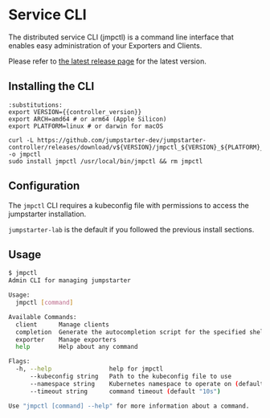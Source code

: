 # Service CLI

The distributed service CLI (jmpctl) is a command line interface that enables easy administration
of your Exporters and Clients.

Please refer to [the latest release page](https://github.com/jumpstarter-dev/jumpstarter-controller/releases/latest) for
the latest version.

## Installing the CLI
```{code-block} bash
:substitutions:
export VERSION={{controller_version}}
export ARCH=amd64 # or arm64 (Apple Silicon)
export PLATFORM=linux # or darwin for macOS

curl -L https://github.com/jumpstarter-dev/jumpstarter-controller/releases/download/v${VERSION}/jmpctl_${VERSION}_${PLATFORM}_${ARCH} -o jmpctl
sudo install jmpctl /usr/local/bin/jmpctl && rm jmpctl
```

## Configuration
The `jmpctl` CLI requires a kubeconfig file with permissions to access the jumpstarter installation.

`jumpstarter-lab` is the default if you followed the previous install sections.


## Usage
```bash
$ jmpctl
Admin CLI for managing jumpstarter

Usage:
  jmpctl [command]

Available Commands:
  client      Manage clients
  completion  Generate the autocompletion script for the specified shell
  exporter    Manage exporters
  help        Help about any command

Flags:
  -h, --help                help for jmpctl
      --kubeconfig string   Path to the kubeconfig file to use
      --namespace string    Kubernetes namespace to operate on (default "default")
      --timeout string      command timeout (default "10s")

Use "jmpctl [command] --help" for more information about a command.

```


